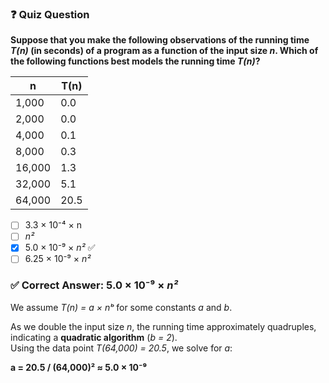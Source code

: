### ❓ Quiz Question

**Suppose that you make the following observations of the running time _T(n)_ (in seconds) of a program as a function of the input size _n_. Which of the following functions best models the running time _T(n)_?**

| n      | T(n)  |
|--------|--------|
| 1,000  | 0.0    |
| 2,000  | 0.0    |
| 4,000  | 0.1    |
| 8,000  | 0.3    |
| 16,000 | 1.3    |
| 32,000 | 5.1    |
| 64,000 | 20.5   |

- [ ] 3.3 × 10⁻⁴ × n  
- [ ] _n²_  
- [x] 5.0 × 10⁻⁹ × _n²_ ✅  
- [ ] 6.25 × 10⁻⁹ × _n²_

### ✅ Correct Answer: 5.0 × 10⁻⁹ × _n²_

We assume _T(n) = a × nᵇ_ for some constants _a_ and _b_.

As we double the input size _n_, the running time approximately quadruples, indicating a **quadratic algorithm** (_b = 2_).  
Using the data point _T(64,000) = 20.5_, we solve for _a_:

**a = 20.5 / (64,000)² ≈ 5.0 × 10⁻⁹**
